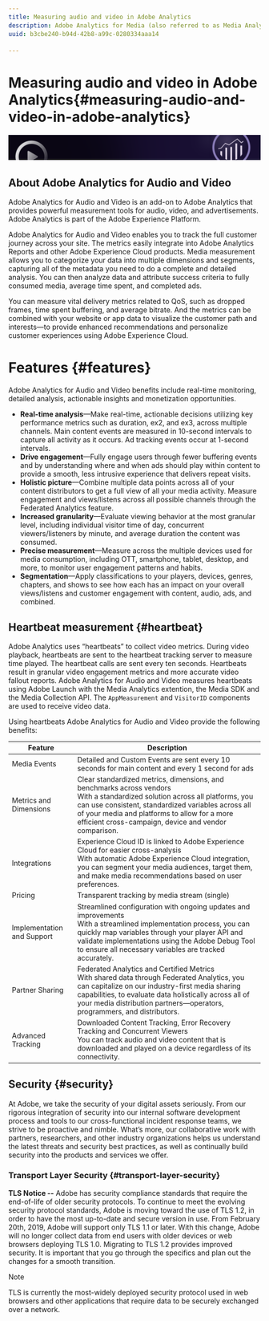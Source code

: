 ```yaml
---
title: Measuring audio and video in Adobe Analytics
description: Adobe Analytics for Media (also referred to as Media Analytics) provides clients with robust media measurement for content, audio and advertisements.
uuid: b3cbe240-b94d-42b8-a99c-0280334aaa14

---
```


# Measuring audio and video in Adobe Analytics{#measuring-audio-and-video-in-adobe-analytics}

![Banner](./assets/media_analytics_banner.png)

## About Adobe Analytics for Audio and Video
Adobe Analytics for Audio and Video is an add-on to Adobe Analytics that provides powerful measurement tools for audio, video, and advertisements. Adobe Analytics is part of the Adobe Experience Platform.

Adobe Analytics for Audio and Video enables you to track the full customer journey across your site. The metrics easily integrate into Adobe Analytics Reports and other Adobe Experience Cloud products. Media measurement allows you to categorize your data into multiple dimensions and segments, capturing all of the metadata you need to do a complete and detailed analysis. You can then analyze data and attribute success criteria to fully consumed media, average time spent, and completed ads.

You can measure vital delivery metrics related to QoS, such as dropped frames, time spent buffering, and average bitrate. And the metrics can be combined with your website or app data to visualize the customer path and interests—to provide enhanced recommendations and personalize customer experiences using Adobe Experience Cloud.

# Features {#features}

Adobe Analytics for Audio and Video benefits include real-time monitoring, detailed analysis, actionable insights and monetization opportunities.
* **Real-time analysis**—Make real-time, actionable decisions utilizing key performance metrics such as duration, ex2, and ex3, across multiple channels. Main content events are measured in 10-second intervals to capture all activity as it occurs. Ad tracking events occur at 1-second intervals.
* **Drive engagement**—Fully engage users through fewer buffering events and by understanding where and when ads should play within content to provide a smooth, less intrusive experience that delivers repeat visits.
* **Holistic picture**—Combine multiple data points across all of your content distributors to get a full view of all your media activity. Measure engagement and views/listens across all possible channels through the Federated Analytics feature.
* **Increased granularity**—Evaluate viewing behavior at the most granular level, including individual visitor time of day, concurrent viewers/listeners by minute, and average duration the content was consumed.
* **Precise measurement**—Measure across the multiple devices used for media consumption, including OTT, smartphone, tablet, desktop, and more, to monitor user engagement patterns and habits.
* **Segmentation**—Apply classifications to your players, devices, genres, chapters, and shows to see how each has an impact on your overall views/listens and customer engagement with content, audio, ads, and combined.

## Heartbeat measurement {#heartbeat}
Adobe Analytics uses “heartbeats” to collect video metrics. During video playback, heartbeats are sent to the heartbeat tracking server to measure time played. The heartbeat calls are sent every ten seconds. Heartbeats result in granular video engagement metrics and more accurate video fallout reports. Adobe Analytics for Audio and Video measures heartbeats using Adobe Launch with the Media Analytics extention, the Media SDK and the Media Collection API. The `AppMeasurement` and `VisitorID` components are used to receive video data.

Using heartbeats Adobe Analytics for Audio and Video provide the following benefits:

| Feature                    | Description                                                                                                                                                                                                                                                                                   |
|----------------------------|-----------------------------------------------------------------------------------------------------------------------------------------------------------------------------------------------------------------------------------------------------------------------------------------------|
| Media Events               | Detailed and Custom Events are sent every 10 seconds for main content and every 1 second for ads                                                                                                                                                                                                          |
| Metrics and Dimensions     | Clear standardized metrics, dimensions, and benchmarks across vendors<br>With a standardized solution across all platforms, you can use consistent, standardized variables across all of your media and platforms to allow for a more efficient cross-campaign, device and vendor comparison. |
| Integrations               | Experience Cloud ID is linked to Adobe Experience Cloud for easier cross-analysis<br>With automatic Adobe Experience Cloud integration, you can segment your media audiences, target them, and make media recommendations based on user preferences.                                          |
| Pricing                    | Transparent tracking by media stream (single)                                                                                                                                                                                                                                                 |
| Implementation and Support | Streamlined configuration with ongoing updates and improvements<br>With a streamlined implementation process, you can quickly map variables through your player API and validate implementations using the Adobe Debug Tool to ensure all necessary variables are tracked accurately.         |
| Partner Sharing            | Federated Analytics and Certified Metrics<br>With shared data through Federated Analytics, you can capitalize on our industry-first media sharing capabilities, to evaluate data holistically across all of your media distribution partners—operators, programmers, and distributors.        |
| Advanced Tracking          | Downloaded Content Tracking, Error Recovery Tracking and Concurrent Viewers<br>You can track audio and video content that is downloaded and played on a device regardless of its connectivity.                                                                                                |



## Security {#security}
At Adobe, we take the security of your digital assets seriously. From our rigorous integration of security into our internal software development process and tools to our cross-functional incident response teams, we strive to be proactive and nimble. What’s more, our collaborative work with partners, researchers, and other industry organizations helps us understand the latest threats and security best practices, as well as continually build security into the products and services we offer.


### Transport Layer Security {#transport-layer-security}

**TLS Notice --** Adobe has security compliance standards that require the end-of-life of older security protocols. To continue to meet the evolving security protocol standards, Adobe is moving toward the use of TLS 1.2, in order to have the most up-to-date and secure version in use. From February 20th, 2019, Adobe will support only TLS 1.1 or later. With this change, Adobe will no longer collect data from end users with older devices or web browsers deploying TLS 1.0. Migrating to TLS 1.2 provides improved security. It is important that you go through the specifics and plan out the changes for a smooth transition.

>[!NOTE]
>
>TLS is currently the most-widely deployed security protocol used in web browsers and other applications that require data to be securely exchanged over a network.
